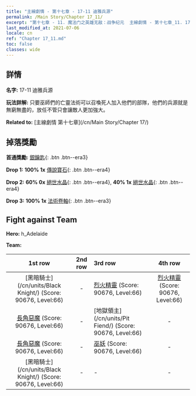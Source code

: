 ```yaml
---
title: "主線劇情 - 第十七章 - 17-11 迪雅兵源"
permalink: /Main Story/Chapter 17_11/
excerpt: "第十七章 - 11. 魔法门之英雄无敌：战争纪元  主線劇情 - 第十七章_11. 17-11 迪雅兵源"
last_modified_at: 2021-07-06
locale: cn
ref: "Chapter 17_11.md"
toc: false
classes: wide
---
```


## 詳情

 **名字:** 17-11 迪雅兵源

 **玩法詳解:** 只要巫師們的亡靈法術可以召喚死人加入他們的部隊，他們的兵源就是無窮無盡的，放任不管只會讓敵人更加強大。

 **Related to:** [主線劇情 第十七章](/cn/Main Story/Chapter 17/)

## 掉落獎勵

 **首通獎勵:** [銀鑰匙](/cn/Items/con_693/){: .btn .btn--era3}

 **Drop 1:** **100% 1x** [傳說寶石](/cn/Items/mat_58/){: .btn .btn--era4}

 **Drop 2:** **60% 0x** [絕世水晶](/cn/Items/mat_52/){: .btn .btn--era4}, **40% 1x** [絕世水晶](/cn/Items/mat_52/){: .btn .btn--era4}

 **Drop 3:** **100% 1x** [法術卷軸](/cn/Items/con_694/){: .btn .btn--era3}


## Fight against Team
 **Hero:** h_Adelaide

 **Team:**


  | 1st row | 2nd row | 3rd row | 4th row |
  |:----:|:----:|:----|:----:|
  | [黑暗騎士](/cn/units/Black Knight/) (Score: 90676, Level:66)  | - | [烈火精靈](/cn/units/Efreeti/) (Score: 90676, Level:66)  | [烈火精靈](/cn/units/Efreeti/) (Score: 90676, Level:66)  |
  | [長角惡魔](/cn/units/Demon/) (Score: 90676, Level:66)  | - | [地獄領主](/cn/units/Pit Fiend/) (Score: 90676, Level:66)  | - |
  | [長角惡魔](/cn/units/Demon/) (Score: 90676, Level:66)  | - | [巫妖](/cn/units/Lich/) (Score: 90676, Level:66)  | - |
  | [黑暗騎士](/cn/units/Black Knight/) (Score: 90676, Level:66)  | - | - | - |


